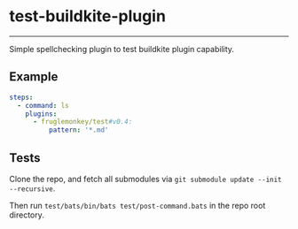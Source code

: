 # test-buildkite-plugin
---

Simple spellchecking plugin to test buildkite plugin capability.

## Example

```yml
steps:
  - command: ls
    plugins:
      - fruglemonkey/test#v0.4:
          pattern: '*.md'
```

## Tests

Clone the repo, and fetch all submodules via `git submodule update --init --recursive`.

Then run `test/bats/bin/bats test/post-command.bats` in the repo root directory.
